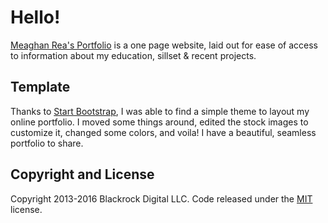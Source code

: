 # Hello!

[Meaghan Rea's Portfolio](https://rainbowmoonbeams.github.io/) is a one page website, laid out for ease of access to information about my education, sillset & recent projects.


## Template

Thanks to [Start Bootstrap](startbootstrap.com), I was able to find a simple theme to layout my online portfolio. I moved some things around, edited the stock images to customize it, changed some colors, and voila! I have a beautiful, seamless portfolio to share.

## Copyright and License

Copyright 2013-2016 Blackrock Digital LLC. Code released under the [MIT](https://github.com/BlackrockDigital/startbootstrap-creative/blob/gh-pages/LICENSE) license.